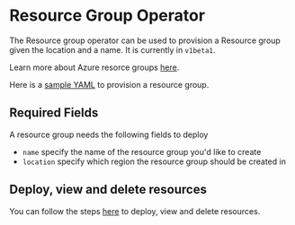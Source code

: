 # Resource Group Operator

The Resource group operator can be used to provision a Resource group given the location and a name. It is currently in `v1beta1`.

Learn more about Azure resorce groups [here](https://docs.microsoft.com/azure/azure-resource-manager/management/manage-resource-groups-cli).

Here is a [sample YAML](/config/samples/azure_v1alpha1_resourcegroup.yaml) to provision a resource group.

## Required Fields

A resource group needs the following fields to deploy

* `name` specify the name of the resource group you'd like to create
* `location` specify which region the resource group should be created in

## Deploy, view and delete resources

You can follow the steps [here](/docs/topics/resourceprovision.md) to deploy, view and delete resources.

